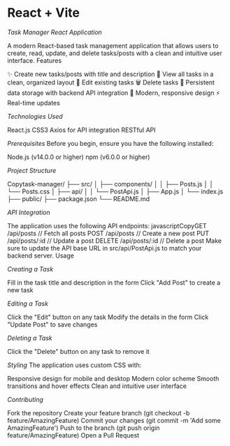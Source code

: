 # React + Vite


*Task Manager React Application*

A modern React-based task management application that allows users to create, read, update, and delete tasks/posts with a clean and intuitive user interface.
Features


✨ Create new tasks/posts with title and description
📝 View all tasks in a clean, organized layout
🔄 Edit existing tasks
🗑️ Delete tasks
💾 Persistent data storage with backend API integration
🎨 Modern, responsive design
⚡ Real-time updates


*Technologies Used*


React.js
CSS3
Axios for API integration
RESTful API


*Prerequisites*
Before you begin, ensure you have the following installed:


Node.js (v14.0.0 or higher)
npm (v6.0.0 or higher)


*Project Structure*

Copytask-manager/
├── src/
│   ├── components/
│   │   ├── Posts.js
│   │   └── Posts.css
│   ├── api/
│   │   └── PostApi.js
│   ├── App.js
│   └── index.js
├── public/
├── package.json
└── README.md

*API Integration*

The application uses the following API endpoints:
javascriptCopyGET    /api/posts      // Fetch all posts
POST   /api/posts      // Create a new post
PUT    /api/posts/:id  // Update a post
DELETE /api/posts/:id  // Delete a post
Make sure to update the API base URL in src/api/PostApi.js to match your backend server.
Usage

*Creating a Task*

Fill in the task title and description in the form
Click "Add Post" to create a new task


*Editing a Task*

Click the "Edit" button on any task
Modify the details in the form
Click "Update Post" to save changes


*Deleting a Task*

Click the "Delete" button on any task to remove it



*Styling*
The application uses custom CSS with:

Responsive design for mobile and desktop
Modern color scheme
Smooth transitions and hover effects
Clean and intuitive user interface

*Contributing*

Fork the repository
Create your feature branch (git checkout -b feature/AmazingFeature)
Commit your changes (git commit -m 'Add some AmazingFeature')
Push to the branch (git push origin feature/AmazingFeature)
Open a Pull Request

